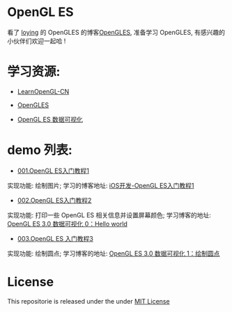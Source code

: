 #  OpenGL ES

看了 [loying](https://github.com/loyinglin) 的 OpenGLES 的博客[OpenGLES](https://www.jianshu.com/nb/2135411), 准备学习 OpenGLES, 有感兴趣的小伙伴们欢迎一起哈 !

# 学习资源:

- [ LearnOpenGL-CN](https://learnopengl-cn.github.io)

- [OpenGLES](https://www.jianshu.com/nb/2135411)

- [OpenGL ES 数据可视化](https://www.jianshu.com/c/6c651855b047)

# demo 列表:

- [001.OpenGL ES入门教程1](https://github.com/liuzhongning/NNLearn_OpenGLES/tree/master/001.OpenGL%20ES%20入门教程1)

实现功能: 绘制图片; 
学习的博客地址: [iOS开发-OpenGL ES入门教程1](https://www.jianshu.com/p/750fde1d8b6a)

- [002.OpenGL ES入门教程2](https://github.com/liuzhongning/NNLearn_OpenGLES/tree/master/002.OpenGL%20ES%20入门教程2)

实现功能: 打印一些 OpenGL ES 相关信息并设置屏幕颜色; 
学习博客的地址: [OpenGL ES 3.0 数据可视化 0：Hello world](https://www.jianshu.com/p/9ece99f1adda)

- [003.OpenGL ES 入门教程3](https://github.com/liuzhongning/NNLearn_OpenGLES/tree/master/003.OpenGL%20ES%20入门教程3)

实现功能: 绘制圆点;
学习博客的地址: [OpenGL ES 3.0 数据可视化 1：绘制圆点](https://www.jianshu.com/p/80dff12b57b7)

# License

This repositorie is released under the under [MIT License](https://github.com/liuzhongning/NNLearn_OpenGLES/blob/master/LICENSE)
